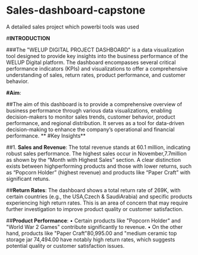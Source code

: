 # Sales-dashboard-capstone
A detailed sales project which powerbi tools was used 

#**INTRODUCTION**

###The "WELUP DIGITAL PROJECT DASHBOARD" is a data visualization tool designed to provide key insights into the business performance of the WELUP Digital platform. The dashboard encompasses several critical performance indicators (KPIs) and visualizations to offer a comprehensive understanding of sales, return rates, product performance, and customer behavior.

**#Aim**:

##The aim of this dashboard is to provide a comprehensive overview of business performance through various data visualizations, enabling decision-makers to monitor sales trends, customer behavior, product performance, and regional distribution. It serves as a tool for data-driven decision-making to enhance the company’s operational and financial performance.
**
#Key Insights**

##1.	**Sales and Revenue**:
The total revenue stands at 60.1 million, indicating robust sales performance.
The highest sales occur in November,7.7million as shown by the “Month with Highest Sales” section.
A clear distinction exists between highperforming products and those with lower returns, such as “Popcorn Holder” (highest revenue) and products like “Paper Craft” with significant retuns.

##**Return Rates**:
The dashboard shows a total return rate of  269K, with certain countries (e.g., the USA,Czech & SaudiArabia) and specific products experiencing high return rates. This is an area of concern that may require further investigation to improve product quality or customer satisfaction.

##**Product Performance**:
•	Certain products like "Popcorn Holder" and "World War 2 Games" contribute significantly to revenue.
•	On the other hand, products like "Paper Craft"80,995.00 and "medium ceramic top storage jar 74,494.00 have notably high return rates, which suggests potential quality or customer satisfaction issues.

